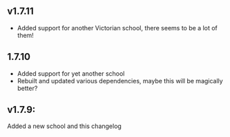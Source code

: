 ## v1.7.11
- Added support for another Victorian school, there seems to be a lot of them!

## 1.7.10
- Added support for yet another school
- Rebuilt and updated various dependencies, maybe this will be magically better?

## v1.7.9:
Added a new school
and this changelog
